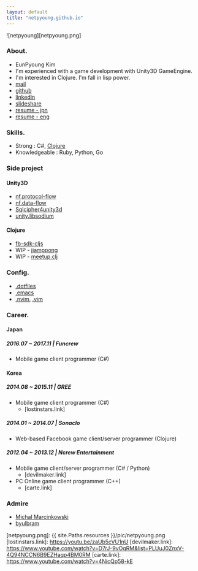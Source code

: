 ```yaml
---
layout: default
title: "netpyoung.github.io"
---
```



![netpyoung][netpyoung.png]


### About.
* EunPyoung Kim
* I'm experienced with a game development with Unity3D GameEngine.
* I'm interested in Clojure. I'm fall in lisp power.
* <i class="fa fa-envelope-o"></i>[mail](mailto:netpyoung@gmail.com)
* <i class="fa fa-github"></i>[github](http://github.com/netpyoung)
* <i class="fa fa-linkedin-square" aria-hidden="true"></i>[linkedin](https://www.linkedin.com/in/netpyoung/)
* <i class="fa fa-slideshare" aria-hidden="true"></i>[slideshare](https://www.slideshare.net/netpyoung)
* [resume - jpn](https://docs.google.com/document/d/1eiagvIR9Zko-DNXf6miQRYR1zaM_KjViFT2NX4vjijQ/edit?usp=sharing)
* [resume - eng](https://docs.google.com/document/d/1sS9sx-LH2124aj4-NtRX3thAnmGLKjNRH2j2Y_3SSdQ/edit?usp=sharing)


### Skills.
* Strong : C#, [Clojure](https://www.4clojure.com/user/netpyoung)
* Knowledgeable : Ruby, Python, Go


### Side project
#### Unity3D
* [nf.protocol-flow](https://github.com/netpyoung/nf.protocol-flow)
* [nf.data-flow](https://github.com/netpyoung/nf.data-flow)
* [Sqlcipher4unity3d](https://github.com/netpyoung/SqlCipher4Unity3D)
* [unity.libsodium](https://github.com/netpyoung/unity.libsodium)

#### Clojure
* [fb-sdk-cljs](https://github.com/netpyoung/fb-sdk-cljs)
* WIP - [jjamppong](https://github.com/netpyoung/jjamppong)
* WIP - [meetup.clj](https://github.com/netpyoung/meetup.clj)


### Config.
* [.dotfiles](https://github.com/netpyoung/netpyoung.dotfiles)
* [.emacs](https://github.com/netpyoung/netpyoung.emacs.d)
* [.nvim](https://github.com/netpyoung/netpyoung.nvim), [.vim](https://github.com/netpyoung/netpyoung.vim)



### Career.

#### Japan
##### 2016.07 ~ 2017.11 | Funcrew
* Mobile game client programmer (C#)

#### Korea
##### 2014.08 ~ 2015.11 | GREE
* Mobile game client programmer (C#)
  - [lostinstars.link]

##### 2014.01 ~ 2014.07 | Sonaclo
* Web-based Facebook game client/server programmer (Clojure)

##### 2012.04 ~ 2013.12 | Ncrew Entertainment
* Mobile game client/server programmer (C# / Python)
  - [devilmaker.link]
* PC Online game client programmer (C++)
  - [carte.link]

### Admire
* [Michal Marcinkowski](https://mm.soldat.pl/)
* [byulbram](http://blog.naver.com/byulbram)


[netpyoung.png]: {{ site.Paths.resources }}/pic/netpyoung.png
[lostinstars.link]: https://youtu.be/zaUb5cVU1nU
[devilmaker.link]: https://www.youtube.com/watch?v=D7rJ-9vOqRM&list=PLUuJ0ZnxV-4Q94NCCN6B9EZHaqp4BM0RM
[carte.link]: https://www.youtube.com/watch?v=4NicQp58-kE
